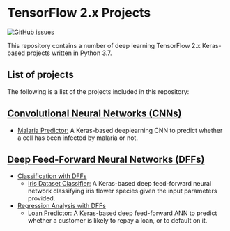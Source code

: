 # TensorFlow 2.x Projects
[![GitHub issues](https://img.shields.io/github/issues/Carla-de-Beer/tensorflow-2.0-projects.svg?style=flat-square)](https://github.com/Carla-de-Beer/tensorflow-2.0-projects/issues)

This repository contains a number of deep learning TensorFlow 2.x Keras-based projects written in Python 3.7.

## List of projects

The following is a list of the projects included in this repository:

## [Convolutional Neural Networks (CNNs)](https://github.com/Carla-de-Beer/tensorflow-2.0-projects/tree/master/cnn/)
* [Malaria Predictor:](https://github.com/Carla-de-Beer/tensorflow-2.0-projects/tree/master/cnn/malaria-predictor) A Keras-based deeplearning CNN to predict whether a cell has been infected by malaria or not.


## [Deep Feed-Forward Neural Networks (DFFs)](https://github.com/Carla-de-Beer/tensorflow-2.0-projects/tree/master/dff)
* [Classification with DFFs](https://github.com/Carla-de-Beer/tensorflow-2.0-projects/tree/master/dff/classification/)
	* [Iris Dataset Classifier:](https://github.com/Carla-de-Beer/tensorflow-2.x-projects/tree/master/dff/classifier/iris-dataset-classifier) A Keras-based deep feed-forward neural network classifying iris flower species given the input parameters provided.
* [Regression Analysis with DFFs](https://github.com/Carla-de-Beer/tensorflow-2.0-projects/tree/master/dff/regression/loan-predictor)
	* [Loan Predictor:](https://github.com/Carla-de-Beer/tensorflow-2.0-projects/tree/master/dff/regression/loan-predictor) A Keras-based deep feed-forward ANN to predict whether a customer is likely to repay a loan, or to default on it.
